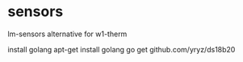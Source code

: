 # sensors
lm-sensors alternative for w1-therm

install golang
apt-get install golang
go get github.com/yryz/ds18b20
